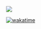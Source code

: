 ###

![](https://komarev.com/ghpvc/?username=muiNNeLLim)

[![wakatime](https://github-readme-stats.vercel.app/api/wakatime?username=muiNNeLLim&layout=compact&theme=monokai)](https://wakatime.com/@miLLeNNium)

